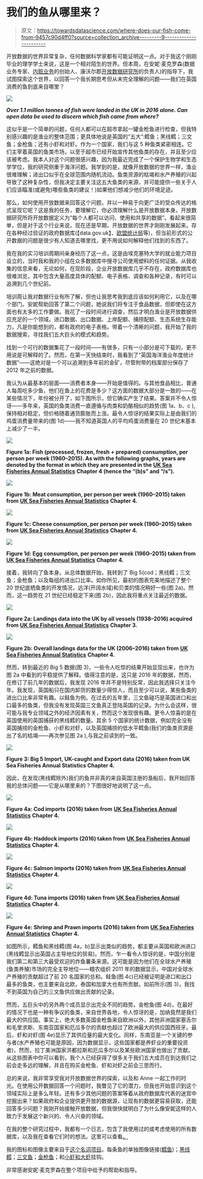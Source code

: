 # 我们的鱼从哪里来？

> 原文：<https://towardsdatascience.com/where-does-our-fish-come-from-9457c90d4ff0?source=collection_archive---------9----------------------->

开放数据的世界异常复杂，任何数据科学家都有可能证明这一点。对于我这个刚刚毕业的理学学士来说，这是一个相对陌生的世界。但本周，在安妮·麦克罗森(数据业务专家、[内脏业务](http://visceralbusiness.com/)的创始人、康沃尔郡[开放数据研究所](https://theodi.org/)的负责人)的指导下，我试图探索这个世界，以回答一个我长期思考但从未完全理解的问题——我们在英国消费的鱼到底来自哪里？

![](img/7fb33652e940b4a1af0cb0479d3eac12.png)

***Over 1.1 million tonnes of fish were landed in the UK in 2016 alone. Can open data be used to discern which fish came from where?***

这似乎是一个简单的问题，任何人都可以在超市拿起一罐金枪鱼进行检查，但我特别感兴趣的是渔业的整体范围；更具体地说是英国的“五大”:鳕鱼；黑线鳕；三文鱼；金枪鱼；还有小虾和对虾。作为一个国家，我们与这 5 种鱼类紧密相连。它们主宰着英国的鱼类市场，以至于超市已经开始宣传其他鱼类的存在，并且至少应该被考虑。我本人对这个问题很感兴趣，因为我最近完成了一个保护生物学和生态学学位，我的研究侧重于海洋问题。我学到的是，就像开放数据的世界一样，渔业很难理解；进出口似乎在全球范围内随机流动。鱼类资源的枯竭和水产养殖的兴起导致了这种复杂性，但我决定主要关注这五大鱼类的来源，并可能提供一些关于人们应该瞄准(或避免)哪些鱼类的建议！)如果他们想减少他们的环境足迹。

那么，如何使用开放数据来回答这个问题，并以一种易于向更广泛的受众传达的格式呈现它呢？这是我的任务，要理解它，你必须理解什么是开放数据本身。开放数据研究所将开放数据定义为“每个人都可以访问、使用和共享的数据”。看起来很简单，但是对于这个行业来说，现在还是早期，开放数据的世界才刚刚发展起来。存在各种经过验证的政府数据库(【data.gov.uk】、[欧盟统计局](http://ec.europa.eu/eurostat/data/database)等)，但当前形式的公开数据的问题是很少有人知道去哪里找，更不用说如何解释他们找到的东西了。

我在我的实习培训周期间亲身经历了这一点，这是由埃克塞特大学的就业能力项目设立的，当时我和我的小组在众多数据库中搜寻公司使用塑料的任何证据。从我收集的信息来看，无论如何，在现阶段，企业开放数据库几乎不存在，政府数据库也很难浏览，其中包含大量高度具体的配额、电子表格、调查和各种记录，有时可以追溯到几个世纪前。

培训周让我对数据行业有所了解，但也让我思考我到底应该如何利用它，以及在哪个部门。安妮帮助回答了第二个问题，她说我们将专注于食品数据，但即使在这方面也有太多的工作要做。我花了一段时间进行调查，然后才明白渔业是开放数据供应充足的一个领域。进口数据、出口数据、上岸配额、捕捞配额、生态系统生存能力，凡是你能想到的，都有政府的电子表格。带着一个清晰的问题，我开始了我的数据搜索，寻找我们五大巨头的模式和趋势。

找到一个可行的数据集花了一段时间——有很多，只有一小部分是可下载的，更不用说是可解释的了。然而，在第一天快结束时，我看到了“英国海洋渔业年度统计数据”——这绝对是一个可以追溯到多年前的金矿，尽管附带的档案部分保存了 2012 年之前的数据。

我认为从最基本的层面——消费者本身——开始是值得的。与其他食品相比，普通人每周吃多少鱼，他们在鱼上的花费是多少？这方面的数据大部分是一致的——在某些情况下，年份被分开了，如下图所示，但它确实产生了结果。答案并不令人惊讶——多年来，英国的鱼类消费一直遵循与肉类和奶酪相似的趋势(图 1a、b、c ),保持相对稳定，但价格随着通货膨胀而上涨。最令人惊讶的结果实际上是由我们的鸡蛋消费量带来的(图 1d)——我不知道英国人的平均鸡蛋消费量在 20 世纪末基本上减少了一半。

![](img/d1155329651b6c86eba46e8cff2f4c51.png)

**Figure 1a: Fish (processed, frozen, fresh + prepared) consumption, per person per week (1960–2015). As with the following graphs, years are denoted by the format in which they are presented in the** [**UK Sea Fisheries Annual Statistics**](https://www.gov.uk/government/statistics/uk-sea-fisheries-annual-statistics-report-2016) **Chapter 4 (hence the “(b)s” and “/s”).**

![](img/899405af00ef67f778e05ae37ac4b9d3.png)

**Figure 1b: Meat consumption, per person per week (1960–2015) taken from** [**UK Sea Fisheries Annual Statistics**](https://www.gov.uk/government/statistics/uk-sea-fisheries-annual-statistics-report-2016) **Chapter 4.**

![](img/41400ec58c929731f04a0e0a9ee5644c.png)

**Figure 1c: Cheese consumption, per person per week (1960–2015) taken from** [**UK Sea Fisheries Annual Statistics**](https://www.gov.uk/government/statistics/uk-sea-fisheries-annual-statistics-report-2016) **Chapter 4.**

![](img/4c62afe287bb87bdcacdd2a4e793fd03.png)

**Figure 1d: Egg consumption, per person per week (1960–2015) taken from** [**UK Sea Fisheries Annual Statistics**](https://www.gov.uk/government/statistics/uk-sea-fisheries-annual-statistics-report-2016) **Chapter 4.**

接着，我转向了鱼本身。从总体数据开始，我转到了 Big 5(cod；黑线鳕；三文鱼；金枪鱼；以及每组的进出口比率。如你所见，最初的图表完美地描述了整个 20 世纪底栖鱼类的开发情况，远洋(开阔水域)和贝类的情况稍好一些(图 2a)。然而，这一趋势在 21 世纪已经稳定下来(图 2b)，因此我将重点关注最近的数据。

![](img/e96dc97291479f59f05013ae57a70d74.png)

**Figure 2a: Landings data into the UK by all vessels (1938–2016) acquired from** [**UK Sea Fisheries Annual Statistics**](https://www.gov.uk/government/statistics/uk-sea-fisheries-annual-statistics-report-2016) **Chapter 3.**

![](img/91da22fc55e022fe0bd776d9c94d6fd4.png)

**Figure 2b: Overall landings data for the UK (2006–2016) taken from** [**UK Sea Fisheries Annual Statistics**](https://www.gov.uk/government/statistics/uk-sea-fisheries-annual-statistics-report-2016) **Chapter 4.**

然而，转到最近的 Big 5 数据(图 3)，一些令人吃惊的结果开始显现出来，也许为图 2a 中看到的平稳提供了解释。值得注意的是，这只是 2016 年的数据，然而，在修订了前几年的数据后，我发现 2016 年并不是特别反常，因此我选择只关注今年。我发现，英国船只在国内卸货的数量少得惊人，而且至少可以说，某些鱼类的进出口比率非常有趣。以鲑鱼为例。在过去的五年里，三文鱼碰巧是英国进口和出口最多的鱼类，但我没有发现英国三文鱼真正登陆英国的记录。为什么会这样，很可能与我专业领域之外的经济因素有关，然而这个发现很有趣。更令人惊喜的是在英国使用的英国捕获的黑线鳕的数量。其余 5 个国家的统计数据，例如完全没有英国捕捞的金枪鱼、小虾和对虾，以及英国捕捞的低水平鳕鱼(我们的鱼类资源是出了名的枯竭——再次参见图 2a ),与我之前读到的一致。

![](img/0fa0e93d0dd4d802b5a4c0a97cab29f6.png)

**Figure 3: Big 5 Import, UK-caught and Export data (2016) taken from UK Sea Fisheries Annual Statistics Chapter 4.**

因此，在发现(黑线鳕除外)我们的鱼并非真的来自英国注册的渔船后，我开始回答我的总体问题——它是从哪里来的？下图很好地说明了这一点。

![](img/6b7979524b2e41088994da5d8466c985.png)

**Figure 4a: Cod imports (2016) taken from** [**UK Sea Fisheries Annual Statistics**](https://www.gov.uk/government/statistics/uk-sea-fisheries-annual-statistics-report-2016) **Chapter 4.**

![](img/4c26a464111864d74bde1adc555d477f.png)

**Figure 4b: Haddock imports (2016) taken from** [**UK Sea Fisheries Annual Statistics**](https://www.gov.uk/government/statistics/uk-sea-fisheries-annual-statistics-report-2016) **Chapter 4.**

![](img/da9683b302a02ae268e8402709a60d09.png)

**Figure 4c: Salmon imports (2016) taken from** [**UK Sea Fisheries Annual Statistics**](https://www.gov.uk/government/statistics/uk-sea-fisheries-annual-statistics-report-2016) **Chapter 4.**

![](img/8d07a8b2a8dd802bb1fa775e44db8b00.png)

**Figure 4d: Tuna imports (2016) taken from** [**UK Sea Fisheries Annual Statistics**](https://www.gov.uk/government/statistics/uk-sea-fisheries-annual-statistics-report-2016) **Chapter 4.**

![](img/26d8eefb97a2c6a7f47ace0bc6dba054.png)

**Figure 4e: Shrimp and Prawn imports (2016) taken from** [**UK Sea Fisheries Annual Statistics**](https://www.gov.uk/government/statistics/uk-sea-fisheries-annual-statistics-report-2016) **Chapter 4.**

如图所示，鳕鱼和黑线鳕(图 4a，b)显示出类似的趋势，都主要从英国和欧洲进口(黑线鳕显示出英国占主导地位的贸易)。然而，乍一看令人惊讶的是，中国分别是我们第二和第三大最受欢迎的炸鱼薯条来源。这可能是因为他们在全球水产养殖(鱼类养殖)市场的完全主导地位——粮农组织 2011 年的数据显示，中国对全球水产养殖的贡献超过了前 20 名国家的总和。鲑鱼(图 4c)已经被证明是进口和出口最多的鱼类，也主要来自北欧，泰国和加拿大也有所贡献。如前所示(图 3)，我找不到英国为自己的三文鱼供应做出贡献的记录。

然而，五巨头中的另外两个成员显示出完全不同的趋势。金枪鱼(图 4d)，在最好的情况下也是一种有争议的鱼类，来自世界各地，令人惊讶的是，加纳竟然是我们最大的供应国。事实上，绝大多数英国金枪鱼来自欧洲以外，其他非洲国家塞舌尔和毛里求斯、东南亚国家和厄瓜多尔的贡献也超过了欧洲最大的供应国西班牙。最后，虾和对虾(图 4e)显示了其供应量的最大变化。同样，东南亚是一个关键的参与者(水产养殖也可能是原因，因为数据显示，这些国家都是养虾业的重要投资者)，然而，拉丁美洲国家洪都拉斯和厄瓜多尔以及某些欧洲国家也做出了贡献。从这些图表中你可以看到，我个人已经获得了很多关于我们五大成员在到达我们之前会走多远的理解，并且在购买金枪鱼、虾和对虾之前会三思而行。

总的来说，我非常享受我对开放数据世界的探索，以及和 Anne 一起工作的时光。在使用公开数据回答一个问题时，我瞥见了它的潜力，但我也开始意识到这个领域实际上是多么年轻。还有多少其他问题的答案等着从政府数据库代表的迷宫中挖掘出来？如果政府和企业提供更开放的数据源，让现有的数据更容易获取，还能回答多少问题？我刚开始接触开放数据，但我很快就明白了为什么像安妮这样的人致力于发展这个新兴的、令人兴奋的领域。

在我的整个研究过程中，我都有一个日志，包含了我使用过的或考虑使用的所有数据库，以及我在查看它们时的想法。这里可以查看[。](https://docs.google.com/spreadsheets/d/1pbK0tOLXnj4iQAqQlSnmfIQqrtwXSOGL-fgpza4LIAI/edit#gid=0)

我的图标和图像主要来自于[这个名词项目](https://thenounproject.com/)。每条鱼的单独图像链接([鳕鱼](https://thenounproject.com/term/cod/332207/))；[黑线鳕](https://thenounproject.com/term/haddock/7411/)；[三文鱼](https://thenounproject.com/term/salmon/149580/)；[金枪鱼](https://thenounproject.com/term/tuna/92176/)；和[小虾和大虾](https://thenounproject.com/search/?q=shrimp&i=1802086)挂钩。

非常感谢安妮·麦克罗森在整个项目中给予的帮助和指导。